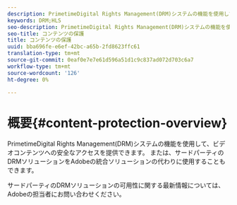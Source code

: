 ```yaml
---
description: PrimetimeDigital Rights Management(DRM)システムの機能を使用して、ビデオコンテンツへの安全なアクセスを提供できます。 または、サードパーティのDRMソリューションをAdobeの統合ソリューションの代わりに使用することもできます。
keywords: DRM;HLS
seo-description: PrimetimeDigital Rights Management(DRM)システムの機能を使用して、ビデオコンテンツへの安全なアクセスを提供できます。 または、サードパーティのDRMソリューションをAdobeの統合ソリューションの代わりに使用することもできます。
seo-title: コンテンツの保護
title: コンテンツの保護
uuid: bba696fe-e6ef-42bc-a65b-2fd8623ffc61
translation-type: tm+mt
source-git-commit: 0eaf0e7e7e61d596a51d1c9c837ad072d703c6a7
workflow-type: tm+mt
source-wordcount: '126'
ht-degree: 0%

---
```



# 概要{#content-protection-overview}

PrimetimeDigital Rights Management(DRM)システムの機能を使用して、ビデオコンテンツへの安全なアクセスを提供できます。 または、サードパーティのDRMソリューションをAdobeの統合ソリューションの代わりに使用することもできます。

サードパーティのDRMソリューションの可用性に関する最新情報については、Adobeの担当者にお問い合わせください。